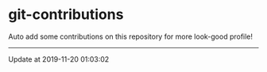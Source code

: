 # git-contributions

Auto add some contributions on this repository for more look-good profile!

---

Update at 2019-11-20 01:03:02
